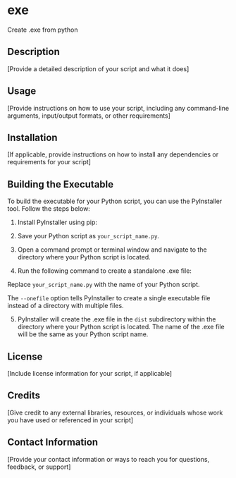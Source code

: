 # exe
Create .exe from python

## Description

[Provide a detailed description of your script and what it does]

## Usage

[Provide instructions on how to use your script, including any command-line arguments, input/output formats, or other requirements]

## Installation

[If applicable, provide instructions on how to install any dependencies or requirements for your script]

## Building the Executable

To build the executable for your Python script, you can use the PyInstaller tool. Follow the steps below:

1. Install PyInstaller using pip:

2. Save your Python script as `your_script_name.py`.

3. Open a command prompt or terminal window and navigate to the directory where your Python script is located.

4. Run the following command to create a standalone .exe file:

Replace `your_script_name.py` with the name of your Python script.

The `--onefile` option tells PyInstaller to create a single executable file instead of a directory with multiple files.

5. PyInstaller will create the .exe file in the `dist` subdirectory within the directory where your Python script is located. The name of the .exe file will be the same as your Python script name.

## License

[Include license information for your script, if applicable]

## Credits

[Give credit to any external libraries, resources, or individuals whose work you have used or referenced in your script]

## Contact Information

[Provide your contact information or ways to reach you for questions, feedback, or support]

